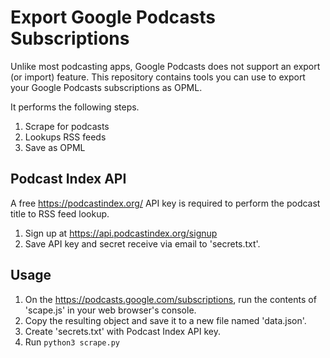 # Export Google Podcasts Subscriptions

Unlike most podcasting apps, Google Podcasts does not support an export (or import) feature. This repository contains tools you can use to export your Google Podcasts subscriptions as OPML.

It performs the following steps.

1. Scrape for podcasts
1. Lookups RSS feeds
1. Save as OPML

## Podcast Index API

A free https://podcastindex.org/ API key is required to perform the podcast title to RSS feed lookup.

1. Sign up at https://api.podcastindex.org/signup
1. Save API key and secret receive via email to 'secrets.txt'.

## Usage

1. On the https://podcasts.google.com/subscriptions, run the contents of 'scape.js' in your web browser's console.
1. Copy the resulting object and save it to a new file named 'data.json'.
1. Create 'secrets.txt' with Podcast Index API key.
1. Run `python3 scrape.py`
